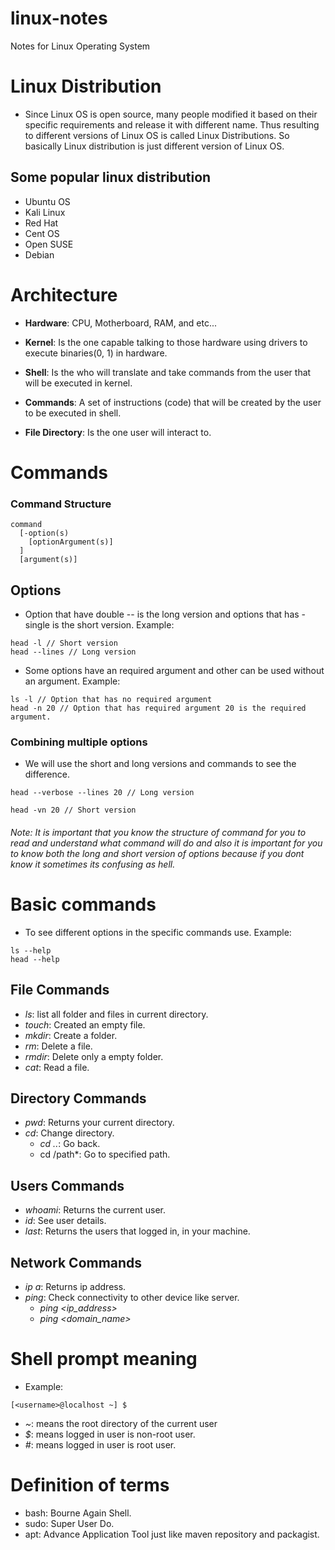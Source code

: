 # linux-notes
Notes for Linux Operating System

# Linux Distribution
- Since Linux OS is open source, many people modified it based on their specific requirements and release it with different name. Thus resulting to different versions of Linux OS is called Linux Distributions. So basically Linux distribution is just different version of Linux OS.

## Some popular linux distribution
- Ubuntu OS
- Kali Linux
- Red Hat
- Cent OS
- Open SUSE
- Debian
  
# Architecture
- **Hardware**: CPU, Motherboard, RAM, and etc...

- **Kernel**: Is the one capable talking to those hardware using drivers to execute binaries(0, 1) in hardware.
  
- **Shell**: Is the who will translate and take commands from the user that will be executed in kernel.
  
- **Commands**: A set of instructions (code) that will be created by the user to be executed in shell.
  
- **File Directory**: Is the one user will interact to.

# Commands
### Command Structure
```
command
  [-option(s)
    [optionArgument(s)]
  ]
  [argument(s)]
```

## Options
- Option that have double -- is the long version and options that has - single is the short version.
Example:
```
head -l // Short version
head --lines // Long version
```
- Some options have an required argument and other can be used without an argument.
Example:
```
ls -l // Option that has no required argument
head -n 20 // Option that has required argument 20 is the required argument.
```
### Combining multiple options
- We will use the short and long versions and commands to see the difference.
```
head --verbose --lines 20 // Long version

head -vn 20 // Short version
```

###### Note: It is important that you know the structure of command for you to read and understand what command will do and also it is important for you to know both the long and short version of options because if you dont know it sometimes its confusing as hell.

# Basic commands
- To see different options in the specific commands use.
Example:
```
ls --help
head --help
```

## File Commands
- *ls*: list all folder and files in current directory.
- *touch*: Created an empty file.
- *mkdir*: Create a folder.
- *rm*: Delete a file.
- *rmdir*: Delete only a empty folder.
- *cat*: Read a file.

## Directory Commands
- *pwd*: Returns your current directory.
- *cd*: Change directory.
  - *cd ..*: Go back.
  - cd /path*: Go to specified path.

## Users Commands
- *whoami*: Returns the current user.
- *id*: See user details.
- *last*: Returns the users that logged in, in your machine.

## Network Commands
- *ip a*: Returns ip address.
- *ping*: Check connectivity to other device like server.
  - *ping <ip_address>*
  - *ping <domain_name>*

# Shell prompt meaning
- Example:
```
[<username>@localhost ~] $
```
- *~*: means the root directory of the current user  
- *$*: means logged in user is non-root user.  
- *#*: means logged in user is root user.  


# Definition of terms
- bash: Bourne Again Shell.
- sudo: Super User Do.
- apt: Advance Application Tool just like maven repository and packagist.
